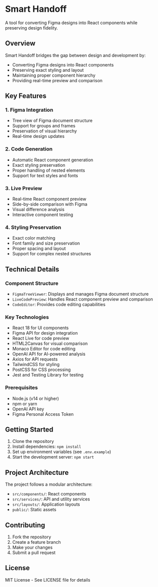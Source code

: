 # Smart Handoff

A tool for converting Figma designs into React components while preserving design fidelity.

## Overview

Smart Handoff bridges the gap between design and development by:
- Converting Figma designs into React components
- Preserving exact styling and layout
- Maintaining proper component hierarchy
- Providing real-time preview and comparison

## Key Features

### 1. Figma Integration
- Tree view of Figma document structure
- Support for groups and frames
- Preservation of visual hierarchy
- Real-time design updates

### 2. Code Generation
- Automatic React component generation
- Exact styling preservation
- Proper handling of nested elements
- Support for text styles and fonts

### 3. Live Preview
- Real-time React component preview
- Side-by-side comparison with Figma
- Visual difference analysis
- Interactive component testing

### 4. Styling Preservation
- Exact color matching
- Font family and size preservation
- Proper spacing and layout
- Support for complex nested structures

## Technical Details

### Component Structure
- `FigmaTreeViewer`: Displays and manages Figma document structure
- `LiveCodePreview`: Handles React component preview and comparison
- `CodeEditor`: Provides code editing capabilities

### Key Technologies
- React 18 for UI components
- Figma API for design integration
- React Live for code preview
- HTML2Canvas for visual comparison
- Monaco Editor for code editing
- OpenAI API for AI-powered analysis
- Axios for API requests
- TailwindCSS for styling
- PostCSS for CSS processing
- Jest and Testing Library for testing

### Prerequisites
- Node.js (v14 or higher)
- npm or yarn
- OpenAI API key
- Figma Personal Access Token

## Getting Started

1. Clone the repository
2. Install dependencies: `npm install`
3. Set up environment variables (see `.env.example`)
4. Start the development server: `npm start`

## Project Architecture

The project follows a modular architecture:
- `src/components/`: React components
- `src/services/`: API and utility services
- `src/layouts/`: Application layouts
- `public/`: Static assets

## Contributing

1. Fork the repository
2. Create a feature branch
3. Make your changes
4. Submit a pull request

## License

MIT License - See LICENSE file for details

